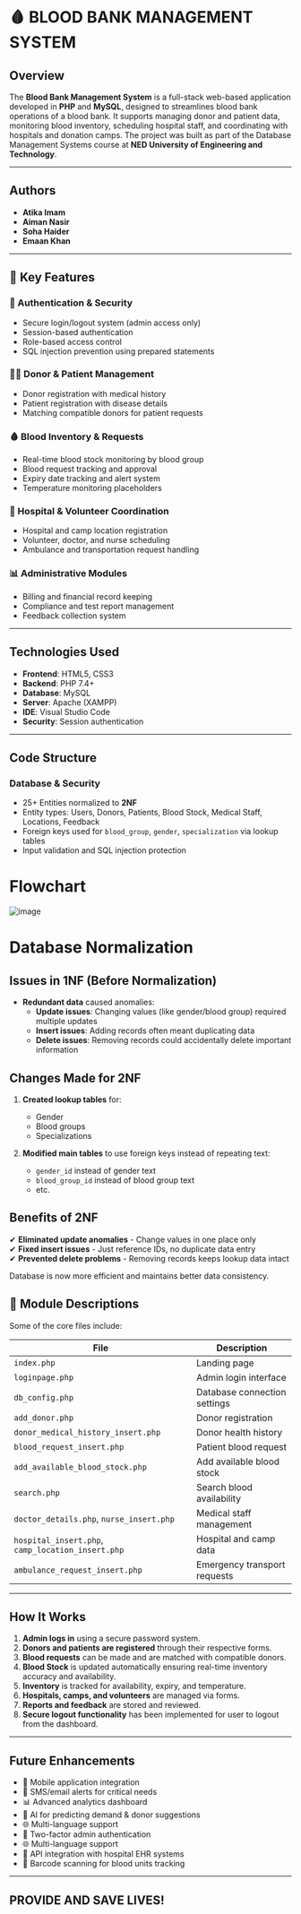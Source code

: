 # 🩸 BLOOD BANK MANAGEMENT SYSTEM

## Overview

The **Blood Bank Management System** is a full-stack web-based application developed in **PHP** and **MySQL**, designed to streamlines blood bank operations of a blood bank. It supports managing donor and patient data, monitoring blood inventory, scheduling hospital staff, and coordinating with hospitals and donation camps. The project was built as part of the Database Management Systems course at **NED University of Engineering and Technology**.

---

## Authors

- **Atika Imam**   
- **Aiman Nasir**  
- **Soha Haider** 
- **Emaan Khan**  

---

## 🧠 Key Features

### 🔐 Authentication & Security
- Secure login/logout system (admin access only)
- Session-based authentication
- Role-based access control
- SQL injection prevention using prepared statements

### 🧑‍⚕️ Donor & Patient Management
- Donor registration with medical history
- Patient registration with disease details
- Matching compatible donors for patient requests

### 🩸 Blood Inventory & Requests
- Real-time blood stock monitoring by blood group
- Blood request tracking and approval
- Expiry date tracking and alert system
- Temperature monitoring placeholders

### 🏥 Hospital & Volunteer Coordination
- Hospital and camp location registration
- Volunteer, doctor, and nurse scheduling
- Ambulance and transportation request handling

### 📊 Administrative Modules
- Billing and financial record keeping
- Compliance and test report management
- Feedback collection system
  
---

## Technologies Used

- **Frontend**: HTML5, CSS3  
- **Backend**: PHP 7.4+  
- **Database**: MySQL  
- **Server**: Apache (XAMPP)  
- **IDE**: Visual Studio Code  
- **Security**: Session authentication
---

## Code Structure

### Database & Security

- 25+ Entities normalized to **2NF**
- Entity types: Users, Donors, Patients, Blood Stock, Medical Staff, Locations, Feedback
- Foreign keys used for `blood_group`, `gender`, `specialization` via lookup tables 
- Input validation and SQL injection protection

# Flowchart
![image](https://github.com/user-attachments/assets/dc14e0f3-5cac-4fe0-8692-da9e2e86c74a)



  
# Database Normalization
## Issues in 1NF (Before Normalization)
- **Redundant data** caused anomalies:
  - **Update issues**: Changing values (like gender/blood group) required multiple updates
  - **Insert issues**: Adding records often meant duplicating data
  - **Delete issues**: Removing records could accidentally delete important information

## Changes Made for 2NF
1. **Created lookup tables** for:
   - Gender
   - Blood groups
   - Specializations

2. **Modified main tables** to use foreign keys instead of repeating text:
   - `gender_id` instead of gender text
   - `blood_group_id` instead of blood group text
   - etc.

## Benefits of 2NF
✔ **Eliminated update anomalies** - Change values in one place only  
✔ **Fixed insert issues** - Just reference IDs, no duplicate data entry  
✔ **Prevented delete problems** - Removing records keeps lookup data intact  

Database is now more efficient and maintains better data consistency.
## 📂 Module Descriptions

Some of the core files include:

| File | Description |
|------|-------------|
| `index.php` | Landing page |
| `loginpage.php` | Admin login interface |
| `db_config.php` | Database connection settings |
| `add_donor.php` | Donor registration |
| `donor_medical_history_insert.php` | Donor health history |
| `blood_request_insert.php` | Patient blood request |
| `add_available_blood_stock.php` | Add available blood stock |
| `search.php` | Search blood availability |
| `doctor_details.php`, `nurse_insert.php` | Medical staff management |
| `hospital_insert.php`, `camp_location_insert.php` | Hospital and camp data |
| `ambulance_request_insert.php` | Emergency transport requests |

---

## How It Works

1. **Admin logs in** using a secure password system.
2. **Donors and patients are registered** through their respective forms.
3. **Blood requests** can be made and are matched with compatible donors.
4. **Blood Stock** is updated automatically ensuring real-time inventory accuracy and availability.
5. **Inventory** is tracked for availability, expiry, and temperature.
6. **Hospitals, camps, and volunteers** are managed via forms.
7. **Reports and feedback** are stored and reviewed.
8. **Secure logout functionality** has been implemented for user to logout from the dashboard.

---

## Future Enhancements

- 📱 Mobile application integration
- 📧 SMS/email alerts for critical needs
- 📊 Advanced analytics dashboard
- 🧠 AI for predicting demand & donor suggestions 
- 🌐 Multi-language support  
- 🔐 Two-factor admin authentication
- 🌐 Multi-language support
- 🔄 API integration with hospital EHR systems  
- 🧪 Barcode scanning for blood units tracking

---

## PROVIDE AND SAVE LIVES!
